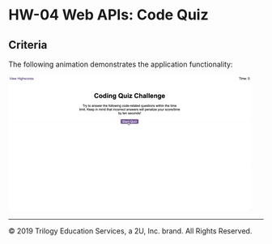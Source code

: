 # HW-04 Web APIs: Code Quiz


## Criteria


The following animation demonstrates the application functionality:

![code quiz](./Assets/04-web-apis-homework-demo.gif)



- - -
© 2019 Trilogy Education Services, a 2U, Inc. brand. All Rights Reserved.
